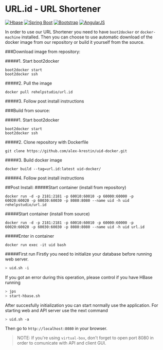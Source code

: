 # URL.id - URL Shortener

[![Hbase](https://img.shields.io/badge/hbase-1.1.0.1-orange.svg)](http://hbase.apache.org/)
[![Spring Boot](https://img.shields.io/badge/Spring%20Boot-2.3.4-brightgreen.svg)](http://projects.spring.io/spring-boot/)
[![Bootstrap](https://img.shields.io/badge/Bootstrap-3.3.5-brightgreen.svg)](http://getbootstrap.com/)
[![AngularJS](https://img.shields.io/badge/AngularJS-1.4.1-blue.svg)](https://angularjs.org/)

In order to use our URL Shortener you need to have `boot2docker` or `docker-machine` installed.
Then you can choose to use automatic download of the docker image from our repository or build it yourself from the source.

###Download image from repository:

#####1. Start boot2docker
```
boot2docker start
boot2docker ssh
```
#####2. Pull the image
```
docker pull rehelpstudio/url.id
```
#####3. Follow post install instructions

###Build from source:

#####1. Start boot2docker
```
boot2docker start
boot2docker ssh
```
#####2. Clone repository with Dockerfile
```
git clone https://github.com/alex-krestin/uid-docker.git
```
#####3. Build docker image
```
docker build --tag=url.id:latest uid-docker/
```
#####4. Follow post install instructions

##Post Install:
#####Start container (install from repository)
```
docker run -d -p 2181:2181 -p 60010:60010 -p 60000:60000 -p 60020:60020 -p 60030:60030 -p 8080:8080 --name uid -h uid rehelpstudio/url.id
```
#####Start container (install from source)
```
docker run -d -p 2181:2181 -p 60010:60010 -p 60000:60000 -p 60020:60020 -p 60030:60030 -p 8080:8080 --name uid -h uid url.id
```
#####Enter in container
```
docker run exec -it uid bash
```
#####First run
Firstly you need to initialize your database before running web server.
```bash
> uid.sh -i
```
If you got an error during this operation, please control if you have HBase running
```bash
> jps
> start-hbase.sh
```
After succesfully initialization you can start normally use the application. For starting web and API server use the next command
```bash
> uid.sh -a
```
Then go to `http://localhost:8080` in your browser.

> NOTE:
> If you're using `virtual-box`, don't forget to open port 8080 in order to comunicate with API and client GUI.

